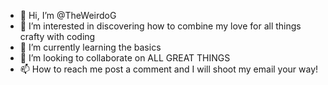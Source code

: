 - 👋 Hi, I’m @TheWeirdoG
- 👀 I’m interested in discovering how to combine my love for all things crafty with coding
- 🌱 I’m currently learning the basics
- 💞️ I’m looking to collaborate on ALL GREAT THINGS
- 📫 How to reach me post a comment and I will shoot my email your way! 

<!---
TheWeirdoG/TheWeirdoG is a ✨ special ✨ repository because its `README.md` (this file) appears on your GitHub profile.
You can click the Preview link to take a look at your changes.
--->
